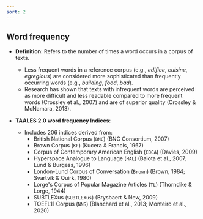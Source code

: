 ```yaml
---
sort: 2
---
```


## Word frequency

- **Definition**: Refers to the number of times a word occurs in a corpus of texts.  
  - Less frequent words in a reference corpus (e.g., *edifice*, *cuisine*, *egregious*) are considered more sophisticated than frequently occurring words (e.g., *building*, *food*, *bad*). 
  - Research has shown that texts with infrequent words are perceived as more difficult and less readable compared to more frequent words (Crossley et al., 2007) and are of superior quality (Crossley & McNamara, 2013).

- **TAALES 2.0 word frequency Indices**:  
  - Includes 206 indices derived from:
    - British National Corpus (`BNC`) (BNC Consortium, 2007)
    - Brown Corpus (`KF`) (Kucera & Francis, 1967)
    - Corpus of Contemporary American English (`COCA`) (Davies, 2009)
    - Hyperspace Analogue to Language (`HAL`) (Balota et al., 2007; Lund & Burgess, 1996)
    - London-Lund Corpus of Conversation (`Brown`) (Brown, 1984; Svartvik & Quirk, 1980)
    - Lorge's Corpus of Popular Magazine Articles (`TL`) (Thorndike & Lorge, 1944)
    - SUBTLEXus (`SUBTLEXus`) (Brysbaert & New, 2009)
    - TOEFL11 Corpus (`NNS`) (Blanchard et al., 2013; Monteiro et al., 2020)
